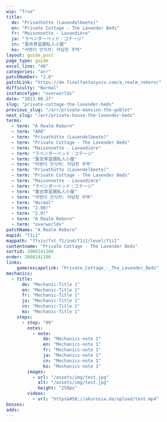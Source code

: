 ```yaml
---
wip: "True"
title:
  de: "Privathütte (Lavendelbeete)"
  en: "Private Cottage - The Lavender Beds"
  fr: "Maisonnette - Lavandière"
  ja: "ラベンダーベッド：コテージ"
  cn: "薰衣草苗圃私人小屋"
  ko: "라벤더 안식처: 아담한 주택"
layout: guide_post
page_type: guide
excel_line: "48"
categories: "arr"
patchNumber: "2.0"
patchLink: "https://de.finalfantasyxiv.com/a_realm_reborn/"
difficulty: "Normal"
instanceType: "overworlds"
date: "2013.08.27"
slug: "private-cottage-the-lavender-beds"
previous_slug: "/arr/private-mansion-the-goblet"
next_slug: "/arr/private-house-the-lavender-beds"
terms:
  - term: "A Realm Reborn"
  - term: "ARR"
  - term: "Privathütte (Lavendelbeete)"
  - term: "Private Cottage - The Lavender Beds"
  - term: "Maisonnette - Lavandière"
  - term: "ラベンダーベッド：コテージ"
  - term: "薰衣草苗圃私人小屋"
  - term: "라벤더 안식처: 아담한 주택"
  - term: "Privathütte (Lavendelbeete)"
  - term: "Private Cottage - The Lavender Beds"
  - term: "Maisonnette - Lavandière"
  - term: "ラベンダーベッド：コテージ"
  - term: "薰衣草苗圃私人小屋"
  - term: "라벤더 안식처: 아담한 주택"
  - term: "Normal"
  - term: "2.00!"
  - term: "2.0!"
  - term: "A Realm Reborn"
  - term: "overworlds"
patchName: "A Realm Reborn"
mapid: "f1i1"
mappath: "ffxiv/fst_f1/ind/f1i1/level/f1i1"
contentname: "Private Cottage - The Lavender Beds"
sortid: 2000141106
order: 2000141106
links:
    gamerescapelink: "Private_Cottage_-_The_Lavender_Beds"
mechanics:
  - title:
      de: "Mechanic-Title 1"
      en: "Mechanic-Title 1"
      fr: "Mechanic-Title 1"
      ja: "Mechanic-Title 1"
      cn: "Mechanic-Title 1"
      ko: "Mechanic-Title 1"
    steps:
      - step: "09"
        notes:
          - note:
              de: "Mechanics-note 1"
              en: "Mechanics-note 1"
              fr: "Mechanics-note 1"
              ja: "Mechanics-note 1"
              cn: "Mechanics-note 1"
              ko: "Mechanics-note 1"
        images:
          - url: "/assets/img/test.jpg"
            alt: "/assets/img/test.jpg"
            height: "250px"
        videos:
          - url: "https&#58;//akurosia.de/upload/test.mp4"
bosses:
adds:
---
```

